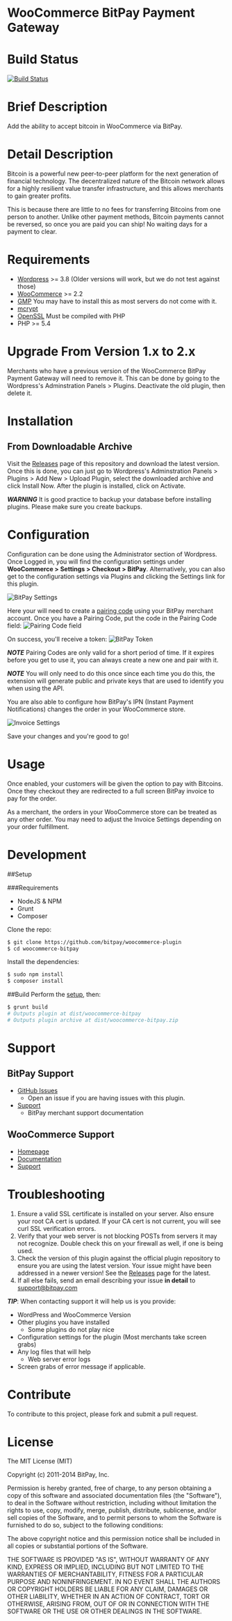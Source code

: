 WooCommerce BitPay Payment Gateway
=====================

# Build Status

[![Build Status](https://travis-ci.org/bitpay/woocommerce-plugin.svg?branch=master)](https://travis-ci.org/bitpay/woocommerce-bitpay)

# Brief Description

Add the ability to accept bitcoin in WooCommerce via BitPay.

# Detail Description

Bitcoin is a powerful new peer-to-peer platform for the next generation of
financial technology. The decentralized nature of the Bitcoin network allows
for a highly resilient value transfer infrastructure, and this allows merchants
to gain greater profits.

This is because there are little to no fees for transferring Bitcoins from one
person to another. Unlike other payment methods, Bitcoin payments cannot be
reversed, so once you are paid you can ship! No waiting days for a payment to
clear.

# Requirements

* [Wordpress](https://wordpress.org/about/requirements/) >= 3.8 (Older versions will work, but we do not test against those)
* [WooCommerce](http://docs.woothemes.com/document/server-requirements/) >= 2.2
* [GMP](http://us2.php.net/gmp) You may have to install this as most servers do not come with it.
* [mcrypt](http://us2.php.net/mcrypt)
* [OpenSSL](http://us2.php.net/openssl) Must be compiled with PHP
* PHP >= 5.4

# Upgrade From Version 1.x to 2.x

Merchants who have a previous version of the WooCommerce BitPay Payment Gateway will need to remove it.
This can be done by going to the Wordpress's Adminstration Panels > Plugins.  Deactivate the old plugin, then delete it.

# Installation

## From Downloadable Archive

Visit the [Releases](https://github.com/bitpay/woocommerce-plugin/releases) page of
this repository and download the latest version. Once this is done, you can just
go to Wordpress's Adminstration Panels > Plugins > Add New > Upload Plugin, select the downloaded archive and click Install Now.
After the plugin is installed, click on Activate.

***WARNING*** It is good practice to backup your database before installing
plugins. Please make sure you create backups.

# Configuration

Configuration can be done using the Administrator section of Wordpress.
Once Logged in, you will find the configuration settings under **WooCommerce > Settings > Checkout > BitPay**.
Alternatively, you can also get to the configuration settings via Plugins and clicking the Settings link for this plugin.

![BitPay Settings](https://raw.githubusercontent.com/sambohler/woocommerce-bitpay/master/docs/img/admin.png "BitPay Settings")

Here your will need to create a [pairing code](https://bitpay.com/api-tokens) using
your BitPay merchant account. Once you have a Pairing Code, put the code in the
Pairing Code field:
![Pairing Code field](https://raw.githubusercontent.com/sambohler/woocommerce-bitpay/master/docs/img/pairingcode.png "Pairing Code field")

On success, you'll receive a token:
![BitPay Token](https://raw.githubusercontent.com/sambohler/woocommerce-bitpay/master/docs/img/token.png "Bitpay Token")

***NOTE*** Pairing Codes are only valid for a short period of time. If it expires
before you get to use it, you can always create a new one and pair with it.

***NOTE*** You will only need to do this once since each time you do this, the
extension will generate public and private keys that are used to identify you
when using the API.

You are also able to configure how BitPay's IPN (Instant Payment Notifications)
changes the order in your WooCommerce store.

![Invoice Settings](https://raw.githubusercontent.com/sambohler/woocommerce-bitpay/master/docs/img/ordersettings.png "Invoice Settings")

Save your changes and you're good to go!

# Usage

Once enabled, your customers will be given the option to pay with Bitcoins. Once
they checkout they are redirected to a full screen BitPay invoice to pay for
the order.

As a merchant, the orders in your WooCommerce store can be treated as any other
order. You may need to adjust the Invoice Settings depending on your order
fulfillment.

# Development

##Setup

###Requirements
 * NodeJS & NPM
 * Grunt
 * Composer
 
Clone the repo:
```bash
$ git clone https://github.com/bitpay/woocommerce-plugin
$ cd woocommerce-bitpay
```
Install the dependencies:
```bash
$ sudo npm install
$ composer install
```
##Build
Perform the [setup](#Setup), then:
```bash
$ grunt build
# Outputs plugin at dist/woocommerce-bitpay
# Outputs plugin archive at dist/woocommerce-bitpay.zip
```

# Support

## BitPay Support

* [GitHub Issues](https://github.com/bitpay/woocommerce-plugin/issues)
  * Open an issue if you are having issues with this plugin.
* [Support](https://support.bitpay.com)
  * BitPay merchant support documentation

## WooCommerce Support

* [Homepage](http://www.woothemes.com/woocommerce/)
* [Documentation](http://docs.woothemes.com)
* [Support](https://support.woothemes.com)

# Troubleshooting

1. Ensure a valid SSL certificate is installed on your server. Also ensure your
   root CA cert is updated. If your CA cert is not current, you will see curl
   SSL verification errors.
2. Verify that your web server is not blocking POSTs from servers it may not
   recognize. Double check this on your firewall as well, if one is being used.
3. Check the version of this plugin against the official plugin repository to
   ensure you are using the latest version. Your issue might have been
   addressed in a newer version! See the [Releases](https://github.com/bitpay/woocommerce-plugin/releases)
   page for the latest.
4. If all else fails, send an email describing your issue **in detail** to
   support@bitpay.com

***TIP***: When contacting support it will help us is you provide:

* WordPress and WooCommerce Version
* Other plugins you have installed
  * Some plugins do not play nice
* Configuration settings for the plugin (Most merchants take screen grabs)
* Any log files that will help
  * Web server error logs
* Screen grabs of error message if applicable.

# Contribute

To contribute to this project, please fork and submit a pull request.

# License

The MIT License (MIT)

Copyright (c) 2011-2014 BitPay, Inc.

Permission is hereby granted, free of charge, to any person obtaining a copy
of this software and associated documentation files (the "Software"), to deal
in the Software without restriction, including without limitation the rights
to use, copy, modify, merge, publish, distribute, sublicense, and/or sell
copies of the Software, and to permit persons to whom the Software is
furnished to do so, subject to the following conditions:

The above copyright notice and this permission notice shall be included in
all copies or substantial portions of the Software.

THE SOFTWARE IS PROVIDED "AS IS", WITHOUT WARRANTY OF ANY KIND, EXPRESS OR
IMPLIED, INCLUDING BUT NOT LIMITED TO THE WARRANTIES OF MERCHANTABILITY,
FITNESS FOR A PARTICULAR PURPOSE AND NONINFRINGEMENT. IN NO EVENT SHALL THE
AUTHORS OR COPYRIGHT HOLDERS BE LIABLE FOR ANY CLAIM, DAMAGES OR OTHER
LIABILITY, WHETHER IN AN ACTION OF CONTRACT, TORT OR OTHERWISE, ARISING FROM,
OUT OF OR IN CONNECTION WITH THE SOFTWARE OR THE USE OR OTHER DEALINGS IN
THE SOFTWARE.